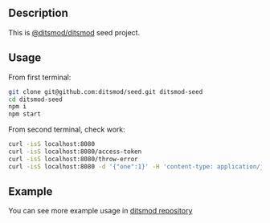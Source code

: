 ## Description

This is [@ditsmod/ditsmod](https://github.com/ditsmod/ditsmod) seed project.

## Usage

From first terminal:

```bash
git clone git@github.com:ditsmod/seed.git ditsmod-seed
cd ditsmod-seed
npm i
npm start
```

From second terminal, check work:

```bash
curl -isS localhost:8080
curl -isS localhost:8080/access-token
curl -isS localhost:8080/throw-error
curl -isS localhost:8080 -d '{"one":1}' -H 'content-type: application/json'
```

## Example

You can see more example usage in [ditsmod repository](https://github.com/ditsmod/ditsmod/tree/main/examples)
